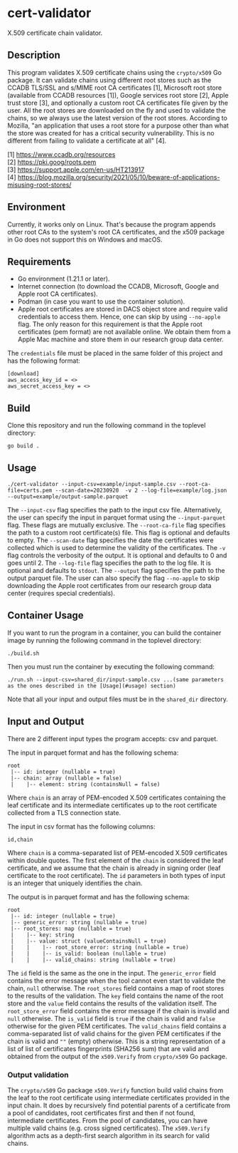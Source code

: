 # cert-validator
X.509 certificate chain validator.

## Description
This program validates X.509 certificate chains using the ```crypto/x509``` Go package.
It can validate chains using different root stores such as the CCADB TLS/SSL and s/MIME root CA certificates [1], Microsoft root store (available from CCADB resources [1]), Google services root store [2], Apple trust store [3], and optionally a custom root CA certificates file given by the user.
All the root stores are downloaded on the fly and used to validate the chains, so we always use the latest version of the root stores.
According to Mozilla, "an application that uses a root store for a purpose other than what the store was created for has a critical security vulnerability.
This is no different from failing to validate a certificate at all" [4].

[1] https://www.ccadb.org/resources   
[2] https://pki.goog/roots.pem  
[3] https://support.apple.com/en-us/HT213917  
[4] https://blog.mozilla.org/security/2021/05/10/beware-of-applications-misusing-root-stores/

## Environment
Currently, it works only on Linux.
That's because the program appends other root CAs to the system's root CA certificates, and the x509 package in Go does not support this on Windows and macOS.

## Requirements
* Go environment (1.21.1 or later).
* Internet connection (to download the CCADB, Microsoft, Google and Apple root CA certificates). 
* Podman (in case you want to use the container solution).
* Apple root certificates are stored in DACS object store and require valid credentials to access them.
Hence, one can skip by using ```--no-apple``` flag.
The only reason for this requirement is that the Apple root certificates (pem format) are not available online.
We obtain them from a Apple Mac machine and store them in our research group data center.

The ```credentials``` file must be placed in the same folder of this project and has the following format:
```
[download]
aws_access_key_id = <>
aws_secret_access_key = <>
```

## Build
Clone this repository and run the following command in the toplevel directory:
```shell
go build .
```

## Usage
```shell
./cert-validator --input-csv=example/input-sample.csv --root-ca-file=certs.pem --scan-date=20230920  -v 2 --log-file=example/log.json --output=example/output-sample.parquet
```
The ```--input-csv``` flag specifies the path to the input csv file.
Alternatively, the user can specify the input in parquet format using the ```--input-parquet``` flag.
These flags are mutually exclusive.
The ```--root-ca-file``` flag specifies the path to a custom root certificate(s) file.
This flag is optional and defaults to empty.
The ```--scan-date``` flag specifies the date the certificates were collected which is used to determine the validity of the certificates.
The ```-v``` flag controls the verbosity of the output.
It is optional and defaults to 0 and goes until 2.
The ```--log-file``` flag specifies the path to the log file.
It is optional and defaults to ```stdout```.
The ```--output``` flag specifies the path to the output parquet file.
The user can also specify the flag ```--no-apple``` to skip downloading the Apple root certificates from our research group data center (requires special credentials).

## Container Usage
If you want to run the program in a container, you can build the container image by running the following command in the toplevel directory:
```shell
./build.sh
```

Then you must run the container by executing the following command:
```shell
./run.sh --input-csv=shared_dir/input-sample.csv ...(same parameters as the ones described in the [Usage](#usage) section)
```

Note that all your input and output files must be in the ```shared_dir``` directory.

## Input and Output
There are 2 different input types the program accepts: csv and parquet.

The input in parquet format and has the following schema:
```
root
 |-- id: integer (nullable = true)
 |-- chain: array (nullable = false)
 |    |-- element: string (containsNull = false)
```
Where ```chain``` is an array of PEM-encoded X.509 certificates containing the leaf certificate and its intermediate certificates up to the root certificate collected from a TLS connection state.

The input in csv format has the following columns:
```
id,chain
```
Where ```chain``` is a comma-separated list of PEM-encoded X.509 certificates within double quotes.
The first element of the ```chain``` is considered the leaf certificate, and we assume that the chain is already in signing order (leaf certificate to the root certificate).
The ```id``` parameters in both types of input is an integer that uniquely identifies the chain.

The output is in parquet format and has the following schema:
```
root
 |-- id: integer (nullable = true)
 |-- generic_error: string (nullable = true)
 |-- root_stores: map (nullable = true)
 |    |-- key: string
 |    |-- value: struct (valueContainsNull = true)
 |    |    |-- root_store_error: string (nullable = true)
 |    |    |-- is_valid: boolean (nullable = true)
 |    |    |-- valid_chains: string (nullable = true)
```

The ```id``` field is the same as the one in the input.
The ```generic_error``` field contains the error message when the tool cannot even start to validate the chain, ```null``` otherwise.
The ```root_stores``` field contains a map of root stores to the results of the validation.
The ```key``` field contains the name of the root store and the ```value``` field contains the results of the validation itself.
The ```root_store_error``` field contains the error message if the chain is invalid and ```null``` otherwise.
The ```is_valid``` field is ```true``` if the chain is valid and ```false``` otherwise for the given PEM certificates.
The ```valid_chains``` field contains a comma-separated list of valid chains for the given PEM certificates if the chain is valid and ```""``` (empty) otherwise.
This is a string representation of a list of list of certificates fingerprints (SHA256 sum) that are valid and obtained from the output of the ```x509.Verify``` from ```crypto/x509``` Go package.

### Output validation
The ```crypto/x509``` Go package ```x509.Verify``` function build valid chains from the leaf to the root certificate using intermediate certificates provided in the input chain.
It does by recursively find potential parents of a certificate from a pool of candidates, root certificates first and then if not found, intermediate certificates.
From the pool of candidates, you can have multiple valid chains (e.g. cross signed certificates).
The ```x509.Verify``` algorithm acts as a depth-first search algorithm in its search for valid chains. 
